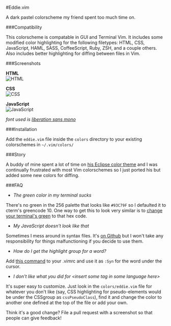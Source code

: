 #Eddie.vim

A dark pastel colorscheme my friend spent too much time on.

###Compatibility

This colorscheme is compatable in GUI and Terminal Vim. It includes some
modified color highlighting for the following filetypes: HTML, CSS, JavaScript,
HAML, SASS, CoffeeScript, Ruby, ZSH, and a couple others. Also includes better
highlighting for diffing between files in Vim.

###Screenshots


**HTML**  
![HTML](http://f.cl.ly/items/2y1I3j1N0m3p3s1B3X1J/eddie-html.png)

**CSS**  
![CSS](http://f.cl.ly/items/0Q1O1Z1P3X1R0z0c0j2J/eddie-css.png)

**JavaScript**  
![JavaScript](http://f.cl.ly/items/2p0u253d2p3g0u1X1a0m/eddie-js.png)

_font used is [liberation sans mono](https://fedorahosted.org/liberation-fonts/)_

###Installation

Add the `eddie.vim` file inside the `colors` directory to your existing
colorschemes in `~/.vim/colors/`

###Story

A buddy of mine spent a lot of time on [his Eclipse color
theme](http://www.eclipsecolorthemes.org/?view=theme&id=738) and I was
continually frustrated with most Vim colorschemes so I just ported his but added
some new colors for diffing.

###FAQ

* *The green color in my terminal sucks*

There's no green in the 256 palette that looks like `#93C79F` so I defaulted it
to cterm's greencode 10. One way to get this to look very similar is to
[change your terminal's
green](http://f.cl.ly/items/0l2M2R010d2b3c2a0A0T/Screen%20Shot%202011-12-29%20at%209.28.41%20PM.png)
to that hex code.

* *My JavaScript doesn't look like that*

Sometimes I mess around in syntax files. It's [on
Github](https://github.com/mattsa/vim-javascript) but I won't take any
responsibility for things malfunctioning if you decide to use them.

* *How do I get the highlight group for a word?*

Add [this command](https://gist.github.com/1544768) to your .vimrc and use it
as `:Syn` for the word under the cursor.

* *I don't like what you did for \<insert some tag in some language here\>*  

It's super easy to customize. Just look in the `colors/eddie.vim` file for
whatever you don't like (say, CSS highlighting for pseudo-elements would be
under the CSSgroup as `cssPseudoClass`), find it and change the color to another
one defined at the top of the file or add your own.

Think it's a good change? File a pull request with a screenshot so that people
can give feedback!
